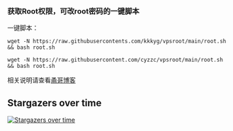 ### 获取Root权限，可改root密码的一键脚本

一键脚本：

```
wget -N https://raw.githubusercontents.com/kkkyg/vpsroot/main/root.sh && bash root.sh
```

```
wget -N https://raw.githubusercontent.com/cyzzc/vpsroot/main/root.sh && bash root.sh
```

相关说明请查看[甬哥博客](https://ygkkk.blogspot.com/2022/02/githubvpsrootrooteuservhax.html)


## Stargazers over time

[![Stargazers over time](https://starchart.cc/kkkyg/vpsroot.svg)](https://starchart.cc/kkkyg/vpsroot)


